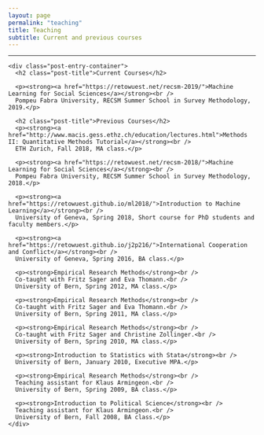 ```yaml
---
layout: page
permalink: "teaching"
title: Teaching
subtitle: Current and previous courses
---
```


<hr />
<div class="posts-list">
  <article class="post-preview">

    <div class="post-entry-container">
      <h2 class="post-title">Current Courses</h2>

      <p><strong><a href="https://retowuest.net/recsm-2019/">Machine Learning for Social Sciences</a></strong><br />
      Pompeu Fabra University, RECSM Summer School in Survey Methodology, 2019.</p>

      <h2 class="post-title">Previous Courses</h2>
      <p><strong><a href="http://www.macis.gess.ethz.ch/education/lectures.html">Methods II: Quantitative Methods Tutorial</a></strong><br />
      ETH Zurich, Fall 2018, MA class.</p>

      <p><strong><a href="https://retowuest.net/recsm-2018/">Machine Learning for Social Sciences</a></strong><br />
      Pompeu Fabra University, RECSM Summer School in Survey Methodology, 2018.</p>

      <p><strong><a href="https://retowuest.github.io/ml2018/">Introduction to Machine Learning</a></strong><br />
      University of Geneva, Spring 2018, Short course for PhD students and faculty members.</p>

      <p><strong><a href="https://retowuest.github.io/j2p216/">International Cooperation and Conflict</a></strong><br />
      University of Geneva, Spring 2016, BA class.</p>

      <p><strong>Empirical Research Methods</strong><br />
      Co-taught with Fritz Sager and Eva Thomann.<br />
      University of Bern, Spring 2012, MA class.</p>

      <p><strong>Empirical Research Methods</strong><br />
      Co-taught with Fritz Sager and Eva Thomann.<br />
      University of Bern, Spring 2011, MA class.</p>

      <p><strong>Empirical Research Methods</strong><br />
      Co-taught with Fritz Sager and Christine Zollinger.<br />
      University of Bern, Spring 2010, MA class.</p>

      <p><strong>Introduction to Statistics with Stata</strong><br />
      University of Bern, January 2010, Executive MPA.</p>

      <p><strong>Empirical Research Methods</strong><br />
      Teaching assistant for Klaus Armingeon.<br />
      University of Bern, Spring 2009, BA class.</p>

      <p><strong>Introduction to Political Science</strong><br />
      Teaching assistant for Klaus Armingeon.<br />
      University of Bern, Fall 2008, BA class.</p>
    </div>

  </article>
</div>
